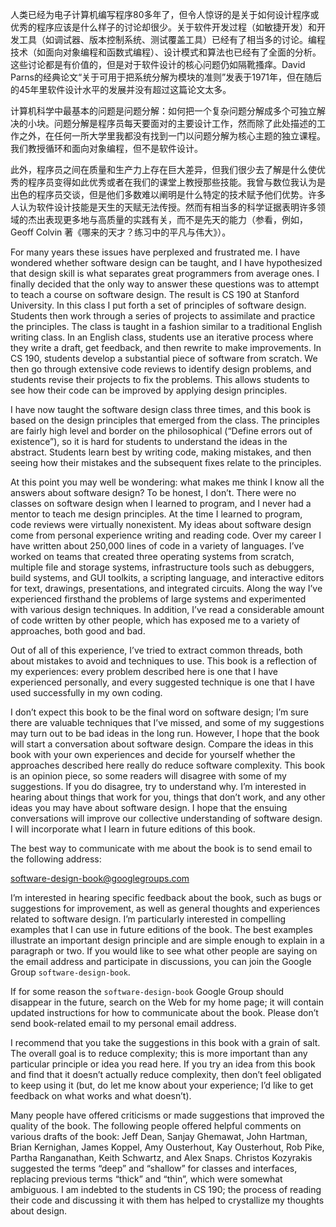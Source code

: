 人类已经为电子计算机编写程序80多年了，但令人惊讶的是关于如何设计程序或优秀的程序应该是什么样子的讨论却很少。关于软件开发过程（如敏捷开发）和开发工具（如调试器、版本控制系统、测试覆盖工具）已经有了相当多的讨论。编程技术（如面向对象编程和函数式编程）、设计模式和算法也已经有了全面的分析。这些讨论都是有价值的，但是对于软件设计的核心问题仍如隔靴搔痒。David Parns的经典论文“关于可用于把系统分解为模块的准则”发表于1971年，但在随后的45年里软件设计水平的发展并没有超过这篇论文太多。

计算机科学中最基本的问题是问题分解：如何把一个复杂问题分解成多个可独立解决的小块。问题分解是程序员每天要面对的主要设计工作，然而除了此处描述的工作之外，在任何一所大学里我都没有找到一门以问题分解为核心主题的独立课程。我们教授循环和面向对象编程，但不是软件设计。

此外，程序员之间在质量和生产力上存在巨大差异，但我们很少去了解是什么使优秀的程序员变得如此优秀或者在我们的课堂上教授那些技能。我曾与数位我认为是出色的程序员交谈，但是他们多数难以阐明是什么特定的技术赋予他们优势。许多人认为软件设计技能是天生的天赋无法传授。然而有相当多的科学证据表明许多领域的杰出表现更多地与高质量的实践有关，而不是先天的能力（参看，例如，Geoff Colvin 著《哪来的天才？练习中的平凡与伟大》）。

For many years these issues have perplexed and frustrated me. I have wondered whether software design can be taught, and I have hypothesized that design skill is what separates great programmers from average ones. I finally decided that the only way to answer these questions was to attempt to teach a course on software design. The result is CS 190 at Stanford University. In this class I put forth a set of principles of software design. Students then work through a series of projects to assimilate and practice the principles. The class is taught in a fashion similar to a traditional English writing class. In an English class, students use an iterative process where they write a draft, get feedback, and then rewrite to make improvements. In CS 190, students develop a substantial piece of software from scratch. We then go through extensive code reviews to identify design problems, and students revise their projects to fix the problems. This allows students to see how their code can be improved by applying design principles.

I have now taught the software design class three times, and this book is based on the design principles that emerged from the class. The principles are fairly high level and border on the philosophical (“Define errors out of existence”), so it is hard for students to understand the ideas in the abstract. Students learn best by writing code, making mistakes, and then seeing how their mistakes and the subsequent fixes relate to the principles.

At this point you may well be wondering: what makes me think I know all the answers about software design? To be honest, I don’t. There were no classes on software design when I learned to program, and I never had a mentor to teach me design principles. At the time I learned to program, code reviews were virtually nonexistent. My ideas about software design come from personal experience writing and reading code. Over my career I have written about 250,000 lines of code in a variety of languages. I’ve worked on teams that created three operating systems from scratch, multiple file and storage systems, infrastructure tools such as debuggers, build systems, and GUI toolkits, a scripting language, and interactive editors for text, drawings, presentations, and integrated circuits. Along the way I’ve experienced firsthand the problems of large systems and experimented with various design techniques. In addition, I’ve read a considerable amount of code written by other people, which has exposed me to a variety of approaches, both good and bad.

Out of all of this experience, I’ve tried to extract common threads, both about mistakes to avoid and techniques to use. This book is a reflection of my experiences: every problem described here is one that I have experienced personally, and every suggested technique is one that I have used successfully in my own coding.

I don’t expect this book to be the final word on software design; I’m sure there are valuable techniques that I’ve missed, and some of my suggestions may turn out to be bad ideas in the long run. However, I hope that the book will start a conversation about software design. Compare the ideas in this book with your own experiences and decide for yourself whether the approaches described here really do reduce software complexity. This book is an opinion piece, so some readers will disagree with some of my suggestions. If you do disagree, try to understand why. I’m interested in hearing about things that work for you, things that don’t work, and any other ideas you may have about software design. I hope that the ensuing conversations will improve our collective understanding of software design. I will incorporate what I learn in future editions of this book.

The best way to communicate with me about the book is to send email to the following address:

[software-design-book@googlegroups.com](mailto:software-design-book@googlegroups.com)

I’m interested in hearing specific feedback about the book, such as bugs or suggestions for improvement, as well as general thoughts and experiences related to software design. I’m particularly interested in compelling examples that I can use in future editions of the book. The best examples illustrate an important design principle and are simple enough to explain in a paragraph or two. If you would like to see what other people are saying on the email address and participate in discussions, you can join the Google Group `software-design-book`.

If for some reason the `software-design-book` Google Group should disappear in the future, search on the Web for my home page; it will contain updated instructions for how to communicate about the book. Please don’t send book-related email to my personal email address.

I recommend that you take the suggestions in this book with a grain of salt. The overall goal is to reduce complexity; this is more important than any particular principle or idea you read here. If you try an idea from this book and find that it doesn’t actually reduce complexity, then don’t feel obligated to keep using it (but, do let me know about your experience; I’d like to get feedback on what works and what doesn’t).

Many people have offered criticisms or made suggestions that improved the quality of the book. The following people offered helpful comments on various drafts of the book: Jeff Dean, Sanjay Ghemawat, John Hartman, Brian Kernighan, James Koppel, Amy Ousterhout, Kay Ousterhout, Rob Pike, Partha Ranganathan, Keith Schwartz, and Alex Snaps. Christos Kozyrakis suggested the terms “deep” and “shallow” for classes and interfaces, replacing previous terms “thick” and “thin”, which were somewhat ambiguous. I am indebted to the students in CS 190; the process of reading their code and discussing it with them has helped to crystallize my thoughts about design.

